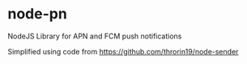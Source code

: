 # node-pn
NodeJS Library for APN and FCM push notifications



Simplified using code from https://github.com/throrin19/node-sender
